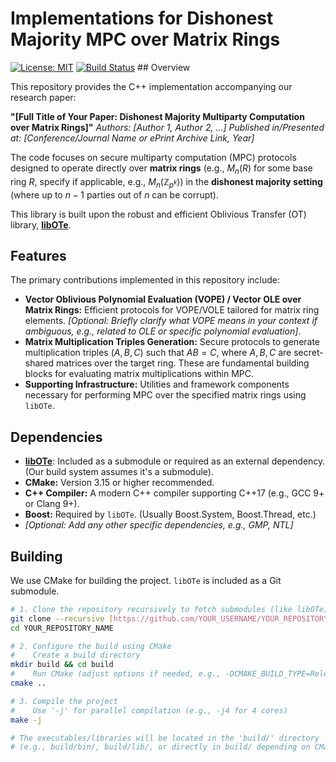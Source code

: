 # Implementations for Dishonest Majority MPC over Matrix Rings

[![License: MIT](https://img.shields.io/badge/License-MIT-yellow.svg)](https://opensource.org/licenses/MIT) [![Build Status](https://github.com/YOUR_USERNAME/YOUR_REPOSITORY/actions/workflows/cmake.yml/badge.svg)](https://github.com/YOUR_USERNAME/YOUR_REPOSITORY/actions/workflows/cmake.yml) ## Overview

This repository provides the C++ implementation accompanying our research paper:

**"[Full Title of Your Paper: Dishonest Majority Multiparty Computation over Matrix Rings]"** *Authors: [Author 1, Author 2, ...]* *Published in/Presented at: [Conference/Journal Name or ePrint Archive Link, Year]*

The code focuses on secure multiparty computation (MPC) protocols designed to operate directly over **matrix rings** (e.g., $M_n(R)$ for some base ring $R$, specify if applicable, e.g., $M_n(\mathbb{Z}_{p^k})$) in the **dishonest majority setting** (where up to $n-1$ parties out of $n$ can be corrupt).

This library is built upon the robust and efficient Oblivious Transfer (OT) library, [**libOTe**](https://github.com/osu-crypto/libOTe).

## Features

The primary contributions implemented in this repository include:

* **Vector Oblivious Polynomial Evaluation (VOPE) / Vector OLE over Matrix Rings:** Efficient protocols for VOPE/VOLE tailored for matrix ring elements. *[Optional: Briefly clarify what VOPE means in your context if ambiguous, e.g., related to OLE or specific polynomial evaluation]*.
* **Matrix Multiplication Triples Generation:** Secure protocols to generate multiplication triples $(A, B, C)$ such that $AB = C$, where $A, B, C$ are secret-shared matrices over the target ring. These are fundamental building blocks for evaluating matrix multiplications within MPC.
* **Supporting Infrastructure:** Utilities and framework components necessary for performing MPC over the specified matrix rings using `libOTe`.

## Dependencies

* [**libOTe**](https://github.com/osu-crypto/libOTe): Included as a submodule or required as an external dependency. (Our build system assumes it's a submodule).
* **CMake:** Version 3.15 or higher recommended.
* **C++ Compiler:** A modern C++ compiler supporting C++17 (e.g., GCC 9+ or Clang 9+).
* **Boost:** Required by `libOTe`. (Usually Boost.System, Boost.Thread, etc.)
* *[Optional: Add any other specific dependencies, e.g., GMP, NTL]*

## Building

We use CMake for building the project. `libOTe` is included as a Git submodule.

```bash
# 1. Clone the repository recursively to fetch submodules (like libOTe)
git clone --recursive [https://github.com/YOUR_USERNAME/YOUR_REPOSITORY_NAME.git](https://github.com/YOUR_USERNAME/YOUR_REPOSITORY_NAME.git)
cd YOUR_REPOSITORY_NAME

# 2. Configure the build using CMake
#    Create a build directory
mkdir build && cd build
#    Run CMake (adjust options if needed, e.g., -DCMAKE_BUILD_TYPE=Release)
cmake ..

# 3. Compile the project
#    Use '-j' for parallel compilation (e.g., -j4 for 4 cores)
make -j

# The executables/libraries will be located in the 'build/' directory
# (e.g., build/bin/, build/lib/, or directly in build/ depending on CMakeLists.txt)
